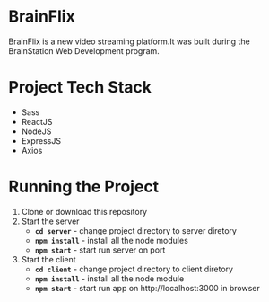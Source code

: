 # BrainFlix
BrainFlix is a new video streaming platform.It was built during the BrainStation Web Development program.

# Project Tech Stack
* Sass
* ReactJS
* NodeJS
* ExpressJS
* Axios

# Running the Project
1. Clone or download this repository
2. Start the server
   * **`cd server`** - change project directory to server diretory
   * **`npm install`** - install all the node modules
   * **`npm start`** - start run server on port
3. Start the client
   * **`cd client`** - change project directory to client diretory
   * **`npm install`** - install all the node module
   * **`npm start`** - start run app on http://localhost:3000 in browser







